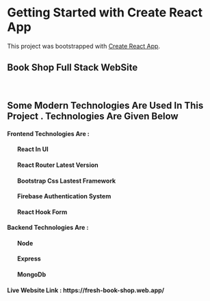 # Getting Started with Create React App

This project was bootstrapped with [Create React App](https://github.com/facebook/create-react-app).

## Book Shop Full Stack WebSite
 </br>

## Some Modern Technologies Are Used In This Project . Technologies Are Given Below

<h4>Frontend Technologies Are : <h4>

<ul>
 <h4>React In UI</h4>
 <h4>React Router Latest Version</h4>
 <h4>Bootstrap Css Lastest Framework</h4>
 <h4>Firebase Authentication System</h4>
 <h4>React Hook Form</h4>
</ul>

<h4>Backend Technologies Are : <h4>

<ul>
 <h4>Node</h4>
 <h4>Express</h4>
 <h4>MongoDb</h4>
</ul>

<h4>Live Website Link : https://fresh-book-shop.web.app/ <h4>